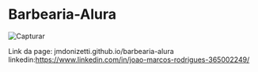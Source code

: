 # Barbearia-Alura

![Capturar](https://user-images.githubusercontent.com/112431459/214431558-90093a2b-6a1a-4a8a-86ec-8db0cb275cd3.PNG)

Link da page: jmdonizetti.github.io/barbearia-alura
linkedin:https://www.linkedin.com/in/joao-marcos-rodrigues-365002249/
